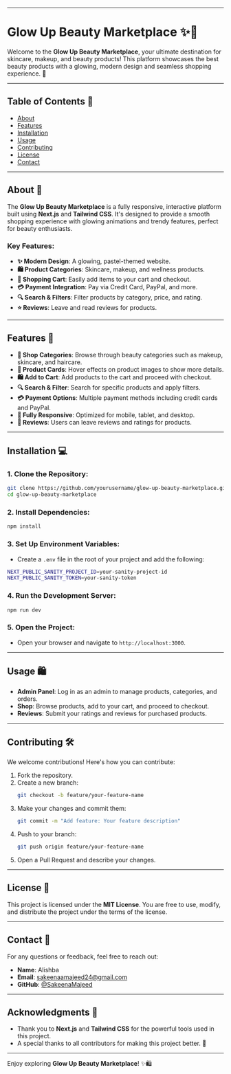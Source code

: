 
---

# **Glow Up Beauty Marketplace** ✨💄

Welcome to the **Glow Up Beauty Marketplace**, your ultimate destination for skincare, makeup, and beauty products! This platform showcases the best beauty products with a glowing, modern design and seamless shopping experience. 🌟

---

## **Table of Contents** 📑
- [About](#about)
- [Features](#features)
- [Installation](#installation)
- [Usage](#usage)
- [Contributing](#contributing)
- [License](#license)
- [Contact](#contact)

---

## **About** 🌸

The **Glow Up Beauty Marketplace** is a fully responsive, interactive platform built using **Next.js** and **Tailwind CSS**. It's designed to provide a smooth shopping experience with glowing animations and trendy features, perfect for beauty enthusiasts.

### **Key Features:**
- **✨ Modern Design**: A glowing, pastel-themed website.
- **🛍️ Product Categories**: Skincare, makeup, and wellness products.
- **🛒 Shopping Cart**: Easily add items to your cart and checkout.
- **💳 Payment Integration**: Pay via Credit Card, PayPal, and more.
- **🔍 Search & Filters**: Filter products by category, price, and rating.
- **⭐ Reviews**: Leave and read reviews for products.

---

## **Features** 🌟

- **👗 Shop Categories**: Browse through beauty categories such as makeup, skincare, and haircare.
- **💖 Product Cards**: Hover effects on product images to show more details.
- **🛍️ Add to Cart**: Add products to the cart and proceed with checkout.
- **🔍 Search & Filter**: Search for specific products and apply filters.
- **💳 Payment Options**: Multiple payment methods including credit cards and PayPal.
- **📱 Fully Responsive**: Optimized for mobile, tablet, and desktop.
- **💬 Reviews**: Users can leave reviews and ratings for products.

---

## **Installation** 💻

### 1. **Clone the Repository**:
```bash
git clone https://github.com/yourusername/glow-up-beauty-marketplace.git
cd glow-up-beauty-marketplace
```

### 2. **Install Dependencies**:
```bash
npm install
```

### 3. **Set Up Environment Variables**:
- Create a `.env` file in the root of your project and add the following:
```bash
NEXT_PUBLIC_SANITY_PROJECT_ID=your-sanity-project-id
NEXT_PUBLIC_SANITY_TOKEN=your-sanity-token
```

### 4. **Run the Development Server**:
```bash
npm run dev
```

### 5. **Open the Project**:
- Open your browser and navigate to `http://localhost:3000`.

---

## **Usage** 🛍️

- **Admin Panel**: Log in as an admin to manage products, categories, and orders.
- **Shop**: Browse products, add to your cart, and proceed to checkout.
- **Reviews**: Submit your ratings and reviews for purchased products.

---

## **Contributing** 🛠️

We welcome contributions! Here's how you can contribute:

1. Fork the repository.
2. Create a new branch:
   ```bash
   git checkout -b feature/your-feature-name
   ```
3. Make your changes and commit them:
   ```bash
   git commit -m "Add feature: Your feature description"
   ```
4. Push to your branch:
   ```bash
   git push origin feature/your-feature-name
   ```
5. Open a Pull Request and describe your changes.

---

## **License** 📄

This project is licensed under the **MIT License**. You are free to use, modify, and distribute the project under the terms of the license.

---

## **Contact** 📧

For any questions or feedback, feel free to reach out:

- **Name**: Alishba
- **Email**: [sakeenaamajeed24@gmail.com](mailto:sakeenamajeed24@gmail.com)
- **GitHub**: [@SakeenaMajeed ](https://github.com/SakeenaMajeed)

---

## **Acknowledgments** 🙌

- Thank you to **Next.js** and **Tailwind CSS** for the powerful tools used in this project.
- A special thanks to all contributors for making this project better. 💖

---

Enjoy exploring **Glow Up Beauty Marketplace**! ✨🛍️

